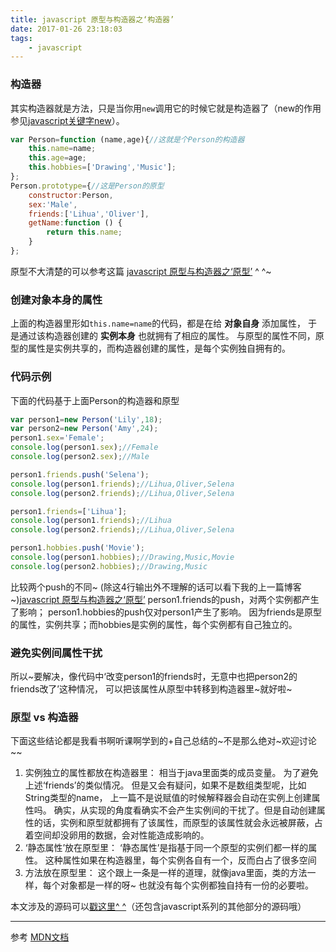 ```yaml
---
title: javascript 原型与构造器之‘构造器’
date: 2017-01-26 23:18:03
tags:
    - javascript
---
```

### 构造器
其实构造器就是方法，只是当你用`new`调用它的时候它就是构造器了（new的作用参见[javascript关键字new](https://disinuo.me/2017/01/10/2017-01-10-javascript_new/)）。
```javascript
var Person=function (name,age){//这就是个Person的构造器
    this.name=name;
    this.age=age;
    this.hobbies=['Drawing','Music'];
};
Person.prototype={//这是Person的原型
    constructor:Person,
    sex:'Male',
    friends:['Lihua','Oliver'],
    getName:function () {
        return this.name;
    }
};
```
原型不大清楚的可以参考这篇  [javascript 原型与构造器之‘原型’](https://disinuo.me/2017/01/26/2017-01-26-javascript_prototype/) ^ ^~
<!-- more -->
### 创建对象本身的属性
上面的构造器里形如`this.name=name`的代码，都是在给 __对象自身__ 添加属性，
于是通过该构造器创建的 __实例本身__ 也就拥有了相应的属性。
与原型的属性不同，原型的属性是实例共享的，而构造器创建的属性，是每个实例独自拥有的。
### 代码示例
下面的代码基于上面Person的构造器和原型
```javascript
var person1=new Person('Lily',18);
var person2=new Person('Amy',24);
person1.sex='Female';
console.log(person1.sex);//Female
console.log(person2.sex);//Male

person1.friends.push('Selena');
console.log(person1.friends);//Lihua,Oliver,Selena
console.log(person2.friends);//Lihua,Oliver,Selena

person1.friends=['Lihua'];
console.log(person1.friends);//Lihua
console.log(person2.friends);//Lihua,Oliver,Selena

person1.hobbies.push('Movie');
console.log(person1.hobbies);//Drawing,Music,Movie
console.log(person2.hobbies);//Drawing,Music
```
比较两个push的不同~
(除这4行输出外不理解的话可以看下我的上一篇博客~)[javascript 原型与构造器之‘原型’](https://disinuo.me/2017/01/26/2017-01-26-javascript_prototype/)
person1.friends的push，对两个实例都产生了影响；
person1.hobbies的push仅对person1产生了影响。
因为friends是原型的属性，实例共享；而hobbies是实例的属性，每个实例都有自己独立的。
### 避免实例间属性干扰
所以~要解决，像代码中‘改变person1的friends时，无意中也把person2的friends改了’这种情况，
可以把该属性从原型中转移到构造器里~就好啦~
### 原型 vs 构造器
下面这些结论都是我看书啊听课啊学到的+自己总结的~不是那么绝对~欢迎讨论~~
1.  实例独立的属性都放在构造器里：
相当于java里面类的成员变量。
为了避免上述‘friends’的类似情况。
但是又会有疑问，如果不是数组类型呢，比如String类型的name，
上一篇不是说赋值的时候解释器会自动在实例上创建属性吗。
确实，从实现的角度看确实不会产生实例间的干扰了。但是自动创建属性的话，实例和原型就都拥有了该属性，而原型的该属性就会永远被屏蔽，占着空间却没卵用的数据，会对性能造成影响的。
2.  ‘静态属性’放在原型里：
‘静态属性’是指基于同一个原型的实例们都一样的属性。
这种属性如果在构造器里，每个实例各自有一个，反而白占了很多空间
3.  方法放在原型里：
这个跟上一条是一样的道理，就像java里面，类的方法一样，每个对象都是一样的呀~
也就没有每个实例都独自持有一份的必要啦。

本文涉及的源码可以[戳这里^ ^](https://github.com/disinuo/Demo_for_learningJS)（还包含javascript系列的其他部分的源码哦）
***************
参考
[MDN文档](https://developer.mozilla.org/zh-CN/docs/Web/JavaScript/Inheritance_and_the_prototype_chain)
